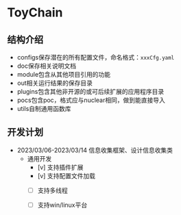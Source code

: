 # ToyChain

## 结构介绍
- configs保存潜在的所有配置文件，命名格式：``xxxCfg.yaml``
- doc保存相关说明文档
- module包含从其他项目引用的功能
- out相关运行结果的保存目录
- plugins包含其他非开源的或可后续扩展的应用程序目录
- pocs包含poc，格式应与nuclear相同，做到能直接导入
- utils自制通用函数库


## 开发计划
- 2023/03/06-2023/03/14 信息收集框架、设计信息收集类
    - 通用开发
        - [v] 支持插件扩展
        - [v] 支持配置文件加载
        - [ ] 支持多线程
        - [ ] 支持win/linux平台

